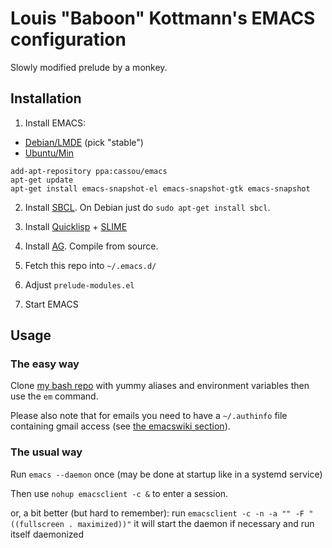 # Louis "Baboon" Kottmann's EMACS configuration

Slowly modified prelude by a monkey.

## Installation

1) Install EMACS:

* [Debian/LMDE](http://emacs.naquadah.org/) (pick "stable")
* [Ubuntu/Min]( https://launchpad.net/~cassou/+archive/emacs)

```
add-apt-repository ppa:cassou/emacs
apt-get update
apt-get install emacs-snapshot-el emacs-snapshot-gtk emacs-snapshot
```

2) Install [SBCL](http://www.sbcl.org/). On Debian just do `sudo apt-get install sbcl`.

3) Install [Quicklisp](http://www.quicklisp.org) + [SLIME](http://common-lisp.net/project/slime/)

4) Install [AG](https://github.com/ggreer/the_silver_searcher). Compile from source.

5) Fetch this repo into `~/.emacs.d/`

6) Adjust `prelude-modules.el`

7) Start EMACS

## Usage

### The easy way

Clone [my bash repo](https://github.com/LouisKottmann/baboon-bash) with yummy aliases and environment variables then use the `em` command.

Please also note that for emails you need to have a `~/.authinfo` file containing gmail access (see [the emacswiki section](http://www.emacswiki.org/emacs/GnusGmail#toc1)).

### The usual way

Run `emacs --daemon` once (may be done at startup like in a systemd service)

Then use `nohup emacsclient -c &` to enter a session.

or, a bit better (but hard to remember):
run `emacsclient -c -n -a "" -F "((fullscreen . maximized))"`
it will start the daemon if necessary and run itself daemonized
